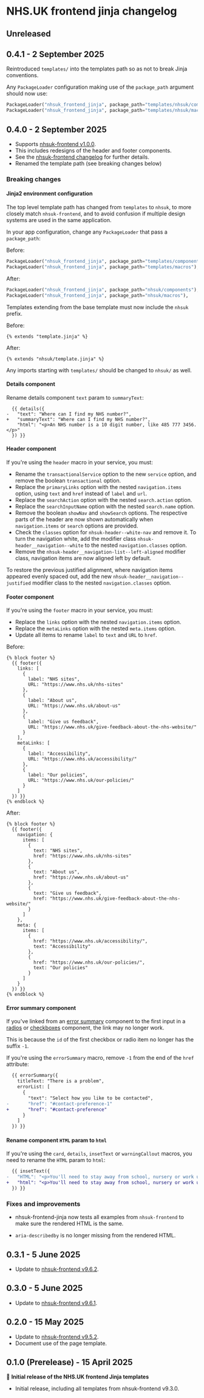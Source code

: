 # NHS.UK frontend jinja changelog

## Unreleased

## 0.4.1 - 2 September 2025

Reintroduced `templates/` into the templates path so as not to break Jinja conventions.

Any `PackageLoader` configuration making use of the `package_path` argument should now use:

```python
PackageLoader("nhsuk_frontend_jinja", package_path="templates/nhsuk/components"),
PackageLoader("nhsuk_frontend_jinja", package_path="templates/nhsuk/macros"),
```

## 0.4.0 - 2 September 2025

- Supports [nhsuk-frontend v1.0.0](https://github.com/nhsuk/nhsuk-frontend/compare/v9.6.4...v10.0.0).
- This includes redesigns of the header and footer components.
- See the [nhsuk-frontend changelog](https://github.com/nhsuk/nhsuk-frontend/blob/main/CHANGELOG.md) for further details.
- Renamed the template path (see breaking changes below)

### Breaking changes

#### Jinja2 environment configuration

The top level template path has changed from `templates` to `nhsuk`, to more closely match `nhsuk-frontend`, and to avoid confusion
if multiple design systems are used in the same application.

In your app configuration, change any `PackageLoader` that pass a `package_path`:

Before:

```python
PackageLoader("nhsuk_frontend_jinja", package_path="templates/components"),
PackageLoader("nhsuk_frontend_jinja", package_path="templates/macros"),
```

After:

```python
PackageLoader("nhsuk_frontend_jinja", package_path="nhsuk/components"),
PackageLoader("nhsuk_frontend_jinja", package_path="nhsuk/macros"),
```

Templates extending from the base template must now include the `nhsuk` prefix.

Before:

```jinja
{% extends "template.jinja" %}
```

After:

```jinja
{% extends "nhsuk/template.jinja" %}
```

Any imports starting with `templates/` should be changed to `nhsuk/` as well.

#### Details component

Rename details component `text` param to `summaryText`:

```
  {{ details({
-   "text": "Where can I find my NHS number?",
+   "summaryText": "Where can I find my NHS number?",
    "html": "<p>An NHS number is a 10 digit number, like 485 777 3456.</p>"
  }) }}
```

#### Header component

If you're using the `header` macro in your service, you must:

- Rename the `transactionalService` option to the new `service` option, and remove the boolean `transactional` option.
- Replace the `primaryLinks` option with the nested `navigation.items` option, using `text` and `href` instead of `label` and `url`.
- Replace the `searchAction` option with the nested `search.action` option.
- Replace the `searchInputName` option with the nested `search.name` option.
- Remove the boolean `showNav` and `showSearch` options. The respective parts of the header are now shown automatically when `navigation.items` or `search` options are provided.
- Check the `classes` option for `nhsuk-header--white-nav` and remove it. To turn the navigation white, add the modifier class `nhsuk-header__navigation--white` to the nested `navigation.classes` option.
- Remove the `nhsuk-header__navigation-list--left-aligned` modifier class, navigation items are now aligned left by default.

To restore the previous justified alignment, where navigation items appeared evenly spaced out, add the new `nhsuk-header__navigation--justified` modifier class to the nested `navigation.classes` option.

#### Footer component

If you're using the `footer` macro in your service, you must:

- Replace the `links` option with the nested `navigation.items` option.
- Replace the `metaLinks` option with the nested `meta.items` option.
- Update all items to rename `label` to `text` and `URL` to `href`.

Before:

```jinja
{% block footer %}
  {{ footer({
    links: [
      {
        label: "NHS sites",
        URL: "https://www.nhs.uk/nhs-sites"
      },
      {
        label: "About us",
        URL: "https://www.nhs.uk/about-us"
      },
      {
        label: "Give us feedback",
        URL: "https://www.nhs.uk/give-feedback-about-the-nhs-website/"
      }
    ],
    metaLinks: [
      {
        label: "Accessibility",
        URL: "https://www.nhs.uk/accessibility/"
      },
      {
        label: "Our policies",
        URL: "https://www.nhs.uk/our-policies/"
      }
    ]
  }) }}
{% endblock %}
```

After:

```jinja
{% block footer %}
  {{ footer({
    navigation: {
      items: [
        {
          text: "NHS sites",
          href: "https://www.nhs.uk/nhs-sites"
        },
        {
          text: "About us",
          href: "https://www.nhs.uk/about-us"
        },
        {
          text: "Give us feedback",
          href: "https://www.nhs.uk/give-feedback-about-the-nhs-website/"
        }
      ]
    },
    meta: {
      items: [
        {
          href: "https://www.nhs.uk/accessibility/",
          text: "Accessibility"
        },
        {
          href: "https://www.nhs.uk/our-policies/",
          text: "Our policies"
        }
      ]
    }
  }) }}
{% endblock %}
```

#### Error summary component

If you've linked from an [error summary](https://design-system.service.gov.uk/components/error-summary/) component to the first input in a [radios](https://design-system.service.gov.uk/components/radios/) or [checkboxes](https://design-system.service.gov.uk/components/checkboxes/) component, the link may no longer work.

This is because the `id` of the first checkbox or radio item no longer has the suffix `-1`.

If you're using the `errorSummary` macro, remove `-1` from the end of the `href` attribute:

```patch
  {{ errorSummary({
    titleText: "There is a problem",
    errorList: [
      {
        "text": "Select how you like to be contacted",
-       "href": "#contact-preference-1"
+       "href": "#contact-preference"
      }
    ]
  }) }}
```

#### Rename component `HTML` param to `html`

If you're using the `card`, `details`, `insetText` or `warningCallout` macros, you need to rename the `HTML` param to `html`:

```patch
  {{ insetText({
-   "HTML": "<p>You'll need to stay away from school, nursery or work until all the spots have crusted over. This is usually 5 days after the spots first appeared.</p>"
+   "html": "<p>You'll need to stay away from school, nursery or work until all the spots have crusted over. This is usually 5 days after the spots first appeared.</p>"
  }) }}
```

### Fixes and improvements

- nhsuk-frontend-jinja now tests all examples from `nhsuk-frontend` to make sure the rendered HTML is the same.

- `aria-describedby` is no longer missing from the rendered HTML.

## 0.3.1 - 5 June 2025

- Update to [nhsuk-frontend v9.6.2](https://github.com/nhsuk/nhsuk-frontend/blob/main/CHANGELOG.md#962---9-june-2025).

## 0.3.0 - 5 June 2025

- Update to [nhsuk-frontend v9.6.1](https://github.com/nhsuk/nhsuk-frontend/blob/main/CHANGELOG.md#961---22-may-2025).

## 0.2.0 - 15 May 2025

- Update to [nhsuk-frontend v9.5.2](https://github.com/nhsuk/nhsuk-frontend/blob/main/CHANGELOG.md#952---14-may-2025).
- Document use of the page template.

## 0.1.0 (Prerelease) - 15 April 2025

:tada: **Initial release of the NHS.UK frontend Jinja templates**

- Initial release, including all templates from nhsuk-frontend v9.3.0.
